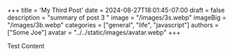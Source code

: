 +++
title = 'My Third Post'
date = 2024-08-27T18:01:45-07:00
draft = false
description = "summary of post 3 "
image = "/images/3s.webp"
imageBig = "/images/3b.webp"
categories = ["general", "life", "javascript"]
authors = ["Some Joe"]
avatar = "../../static/images/avatar.webp" 
+++

Test Content